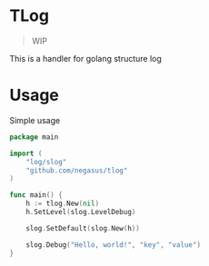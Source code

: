 # TLog

> WIP

This is a handler for golang structure log

# Usage

Simple usage

```go
package main

import (
	"log/slog"
    "github.com/negasus/tlog"
)

func main() {
	h := tlog.New(nil)
	h.SetLevel(slog.LevelDebug)

	slog.SetDefault(slog.New(h))

	slog.Debug("Hello, world!", "key", "value")
}
```
